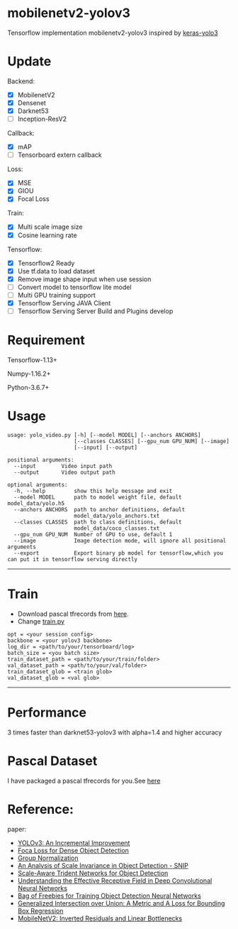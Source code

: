 # mobilenetv2-yolov3
Tensorflow implementation mobilenetv2-yolov3 inspired by [keras-yolo3](https://github.com/qqwweee/keras-yolo3.git)

# Update
Backend:
- [x] MobilenetV2
- [x] Densenet
- [x] Darknet53
- [ ] Inception-ResV2

Callback:
- [x] mAP
- [ ] Tensorboard extern callback

Loss:
- [x] MSE
- [x] GIOU
- [x] Focal Loss

Train:
- [x] Multi scale image size
- [x] Cosine learning rate

Tensorflow:
- [x] Tensorflow2 Ready
- [x] Use tf.data to load dataset
- [x] Remove image shape input when use session
- [ ] Convert model to tensorflow lite model
- [ ] Multi GPU training support
- [x] Tensorflow Serving JAVA Client
- [ ] Tensorflow Serving Server Build and Plugins develop 

# Requirement
Tensorflow-1.13+

Numpy-1.16.2+

Python-3.6.7+

# Usage
```
usage: yolo_video.py [-h] [--model MODEL] [--anchors ANCHORS]
                     [--classes CLASSES] [--gpu_num GPU_NUM] [--image]
                     [--input] [--output]

positional arguments:
  --input        Video input path
  --output       Video output path

optional arguments:
  -h, --help         show this help message and exit
  --model MODEL      path to model weight file, default model_data/yolo.h5
  --anchors ANCHORS  path to anchor definitions, default
                     model_data/yolo_anchors.txt
  --classes CLASSES  path to class definitions, default
                     model_data/coco_classes.txt
  --gpu_num GPU_NUM  Number of GPU to use, default 1
  --image            Image detection mode, will ignore all positional arguments
  --export           Export binary pb model for tensorflow,which you can put it in tensorflow serving directly
```
---

# Train
* Download pascal tfrecords from [here](https://drive.google.com/drive/folders/172sH75LPeUd2yyzAnrce0LLe2UR_kFqF).
* Change [train.py](https://github.com/fsx950223/mobilenetv2-yolov3/blob/master/train.py)

```
opt = <your session config>
backbone = <your yolov3 backbone>
log_dir = <path/to/your/tensorboard/log>
batch_size = <you batch size>
train_dataset_path = <path/to/your/train/folder>
val_dataset_path = <path/to/your/val/folder>
train_dataset_glob = <train glob>
val_dataset_glob = <val glob>
```
---

# Performance
3 times faster than darknet53-yolov3 with alpha=1.4 and higher accuracy

# Pascal Dataset
I have packaged a pascal tfrecords for you.See [here](https://drive.google.com/drive/folders/172sH75LPeUd2yyzAnrce0LLe2UR_kFqF)

# Reference:<br>
paper: <br>
- [YOLOv3: An Incremental Improvement](https://arxiv.org/abs/1804.02767)<br>
- [Foca Loss for Dense Object Detection](https://arxiv.org/abs/1708.02002)<br>
- [Group Normalization](https://arxiv.org/abs/1803.08494)<br>
- [An Analysis of Scale Invariance in Object Detection - SNIP](https://arxiv.org/abs/1711.08189)<br>
- [Scale-Aware Trident Networks for Object Detection](https://arxiv.org/abs/1901.01892)<br>
- [Understanding the Effective Receptive Field in Deep Convolutional Neural Networks](https://arxiv.org/abs/1701.04128)<br>
- [Bag of Freebies for Training Object Detection Neural Networks](https://arxiv.org/pdf/1902.04103.pdf)<br>
- [Generalized Intersection over Union: A Metric and A Loss for Bounding Box Regression](https://arxiv.org/abs/1902.09630)<br>
- [MobileNetV2: Inverted Residuals and Linear Bottlenecks](https://arxiv.org/abs/1801.04381)<br>